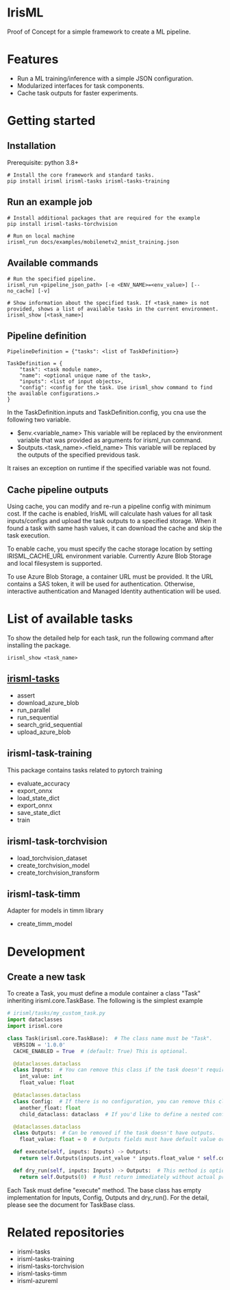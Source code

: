 # IrisML

Proof of Concept for a simple framework to create a ML pipeline.


# Features
- Run a ML training/inference with a simple JSON configuration.
- Modularized interfaces for task components.
- Cache task outputs for faster experiments.

# Getting started
## Installation
Prerequisite: python 3.8+

```
# Install the core framework and standard tasks.
pip install irisml irisml-tasks irisml-tasks-training
```

## Run an example job
```
# Install additional packages that are required for the example
pip install irisml-tasks-torchvision

# Run on local machine
irisml_run docs/examples/mobilenetv2_mnist_training.json
```

## Available commands
```
# Run the specified pipeline.
irisml_run <pipeline_json_path> [-e <ENV_NAME>=<env_value>] [--no_cache] [-v]

# Show information about the specified task. If <task_name> is not provided, shows a list of available tasks in the current environment.
irisml_show [<task_name>]
```

## Pipeline definition
```
PipelineDefinition = {"tasks": <list of TaskDefinition>}

TaskDefinition = {
    "task": <task module name>,
    "name": <optional unique name of the task>,
    "inputs": <list of input objects>,
    "config": <config for the task. Use irisml_show command to find the available configurations.>
}
```
In the TaskDefinition.inputs and TaskDefinition.config, you cna use the following two variable.
- $env.<variable_name>
  This variable will be replaced by the environment variable that was provided as arguments for irisml_run command.
- $outputs.<task_name>.<field_name>
  This variable will be replaced by the outputs of the specified previdous task.

It raises an exception on runtime if the specified variable was not found.

## Cache pipeline outputs
Using cache, you can modify and re-run a pipeline config with minimum cost. If the cache is enabled, IrisML will calculate hash values for all task inputs/configs and upload the task outputs to a specified storage. When it found a task with same hash values, it can download the cache and skip the task execution.

To enable cache, you must specify the cache storage location by setting IRISML_CACHE_URL environment variable. Currently Azure Blob Storage and local filesystem is supported.

To use Azure Blob Storage, a container URL must be provided. It the URL contains a SAS token, it will be used for authentication. Otherwise, interactive authentication and Managed Identity authentication will be used.

# List of available tasks

To show the detailed help for each task, run the following command after installing the package.
```
irisml_show <task_name>
```

## [irisml-tasks](https://github.com/shonohs/irisml-tasks)
- assert
- download_azure_blob
- run_parallel
- run_sequential
- search_grid_sequential
- upload_azure_blob

## irisml-task-training
This package contains tasks related to pytorch training
- evaluate_accuracy
- export_onnx
- load_state_dict
- export_onnx
- save_state_dict
- train

## irisml-task-torchvision
- load_torchvision_dataset
- create_torchvision_model
- create_torchvision_transform

## irisml-task-timm
Adapter for models in timm library
- create_timm_model

# Development
## Create a new task
To create a Task, you must define a module container a class "Task" inheriting irisml.core.TaskBase. The following is the simplest example
```python
# irisml/tasks/my_custom_task.py
import dataclasses
import irisml.core

class Task(irisml.core.TaskBase):  # The class name must be "Task".
  VERSION = '1.0.0'
  CACHE_ENABLED = True  # (default: True) This is optional.

  @dataclasses.dataclass
  class Inputs:  # You can remove this class if the task doesn't require inputs.
    int_value: int
    float_value: float

  @dataclasses.dataclass
  class Config:  # If there is no configuration, you can remove this class. All fields must be JSON-serializable.
    another_float: float
    child_dataclass: dataclass  # If you'd like to define a nested config, you can define another dataclass.

  @dataclasses.dataclass
  class Outputs:  # Can be removed if the task doesn't have outputs.
    float_value: float = 0  # Outputs fields must have default value or default factory.

  def execute(self, inputs: Inputs) -> Outputs:
    return self.Outputs(inputs.int_value * inputs.float_value * self.config.another_float)

  def dry_run(self, inputs: Inputs) -> Outputs:  # This method is optional.
    return self.Outputs(0)  # Must return immediately without actual processing.
```

Each Task must define "execute" method. The base class has empty implementation for Inputs, Config, Outputs and dry_run(). For the detail, please see the document for TaskBase class.

# Related repositories
- irisml-tasks
- irisml-tasks-training
- irisml-tasks-torchvision
- irisml-tasks-timm
- irisml-azureml
